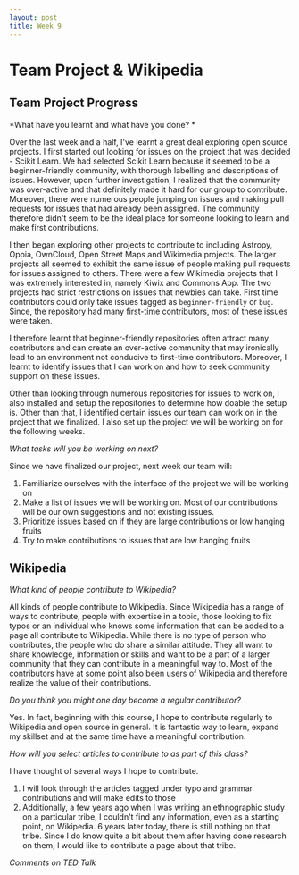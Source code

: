 ```yaml
---
layout: post
title: Week 9
---
```


# Team Project & Wikipedia

## Team Project Progress

*What have you learnt and what have you done? *

Over the last week and a half, I've learnt a great deal exploring open source projects. I first started out looking for issues on the project that was decided - Scikit Learn. We had selected Scikit Learn because it seemed to be a beginner-friendly community, with thorough labelling and descriptions of issues. However, upon further investigation, I realized that the community was over-active and that definitely made it hard for our group to contribute. Moreover, there were numerous people jumping on issues and making pull requests for issues that had already been assigned. The community therefore didn't seem to be the ideal place for someone looking to learn and make first contributions. 

I then began exploring other projects to contribute to including Astropy, Oppia, OwnCloud, Open Street Maps and Wikimedia projects. The larger projects all seemed to exhibit the same issue of people making pull requests for issues assigned to others. There were a few Wikimedia projects that I was extremely interested in, namely Kiwix and Commons App. The two projects had strict restrictions on issues that newbies can take. First time contributors could only take issues tagged as `beginner-friendly` or `bug`. Since, the repository had many first-time contributors, most of these issues were taken. 

I therefore learnt that beginner-friendly repositories often attract many contributors and can create an over-active community that may ironically lead to an environment not conducive to first-time contributors. Moreover, I learnt to identify issues that I can work on and how to seek community support on these issues. 

Other than looking through numerous repositories for issues to work on, I also installed and setup the repositories to determine how doable the setup is. Other than that, I identified certain issues our team can work on in the project that we finalized. I also set up the project we will be working on for the following weeks. 

*What tasks will you be working on next?*

Since we have finalized our project, next week our team will:

1. Familiarize ourselves with the interface of the project we will be working on
2. Make a list of issues we will be working on. Most of our contributions will be our own suggestions and not existing issues.
3. Prioritize issues based on if they are large contributions or low hanging fruits
4. Try to make contributions to issues that are low hanging fruits

## Wikipedia

*What kind of people contribute to Wikipedia?*

All kinds of people contribute to Wikipedia. Since Wikipedia has a range of ways to contribute, people with expertise in a topic, those looking to fix typos or an individual who knows some information that can be added to a page all contribute to Wikipedia. While there is no type of person who contributes, the people who do share a similar attitude. They all want to share knowledge, information or skills and want to be a part of a larger community that they can contribute in a meaningful way to. Most of the contributors have at some point also been users of Wikipedia and therefore realize the value of their contributions.  

*Do you think you might one day become a regular contributor?*

Yes. In fact, beginning with this course, I hope to contribute regularly to Wikipedia and open source in general. It is fantastic way to learn, expand my skillset and at the same time have a meaningful contribution. 

*How will you select articles to contribute to as part of this class?*

I have thought of several ways I hope to contribute. 

1. I will look through the articles tagged under typo and grammar contributions and will make edits to those 
2. Additionally, a few years ago when I was writing an ethnographic study on a particular tribe, I couldn't find any information, even as a starting point, on Wikipedia. 6 years later today, there is still nothing on that tribe. Since I do know quite a bit about them after having done research on them, I would like to contribute a page about that tribe. 

*Comments on TED Talk*

